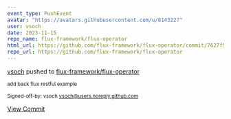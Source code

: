 ```yaml
---
event_type: PushEvent
avatar: "https://avatars.githubusercontent.com/u/814322?"
user: vsoch
date: 2023-11-15
repo_name: flux-framework/flux-operator
html_url: https://github.com/flux-framework/flux-operator/commit/7627f5efdfd79cd01ac3e492b44930401e00dd46
repo_url: https://github.com/flux-framework/flux-operator
---
```


<a href='https://github.com/vsoch' target='_blank'>vsoch</a> pushed to <a href='https://github.com/flux-framework/flux-operator' target='_blank'>flux-framework/flux-operator</a>

<small>add back flux restful example

Signed-off-by: vsoch <vsoch@users.noreply.github.com></small>

<a href='https://github.com/flux-framework/flux-operator/commit/7627f5efdfd79cd01ac3e492b44930401e00dd46' target='_blank'>View Commit</a>